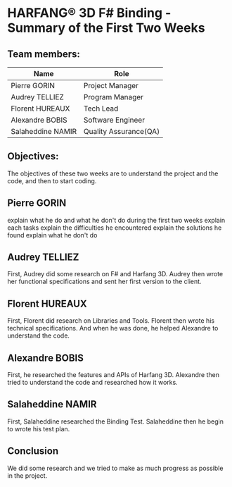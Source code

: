 # HARFANG® 3D F# Binding - Summary of the First Two Weeks

## Team members:

| Name | Role |
| --- | --- |
| Pierre GORIN | Project Manager |
| Audrey TELLIEZ | Program Manager |
| Florent HUREAUX | Tech Lead |
| Alexandre BOBIS | Software Engineer |
| Salaheddine NAMIR | Quality Assurance(QA) |

## Objectives:
The objectives of these two weeks are to understand the project and the code, and then to start coding.

## Pierre GORIN
explain what he do and what he don't do during the first two weeks
explain each tasks
explain the difficulties he encountered
explain the solutions he found
explain what he don't do

## Audrey TELLIEZ
First, Audrey did some research on F# and Harfang 3D. Audrey then wrote her functional specifications and sent her first version to the client.

## Florent HUREAUX
First, Florent did research on Libraries and Tools. Florent then wrote his technical specifications. And when he was done, he helped Alexandre to understand the code.

## Alexandre BOBIS
First, he researched the features and APIs of Harfang 3D. Alexandre then tried to understand the code and researched how it works.

## Salaheddine NAMIR
First, Salaheddine researched the Binding Test. Salaheddine then he begin to wrote his test plan.

## Conclusion
We did some research and we tried to make as much progress as possible in the project.